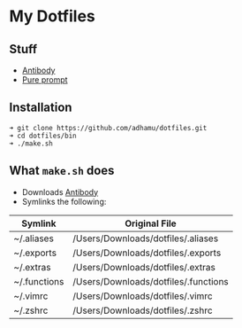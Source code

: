 # My Dotfiles

## Stuff

- [Antibody](https://getantibody.github.io)
- [Pure prompt](https://github.com/sindresorhus/pure)

## Installation

```
➜ git clone https://github.com/adhamu/dotfiles.git
➜ cd dotfiles/bin
➜ ./make.sh
```

## What `make.sh` does

- Downloads [Antibody](https://getantibody.github.io)
- Symlinks the following:

| Symlink      | Original File                        |
| ------------ | ------------------------------------ |
| ~/.aliases   | /Users/Downloads/dotfiles/.aliases   |
| ~/.exports   | /Users/Downloads/dotfiles/.exports   |
| ~/.extras    | /Users/Downloads/dotfiles/.extras    |
| ~/.functions | /Users/Downloads/dotfiles/.functions |
| ~/.vimrc     | /Users/Downloads/dotfiles/.vimrc     |
| ~/.zshrc     | /Users/Downloads/dotfiles/.zshrc     |
